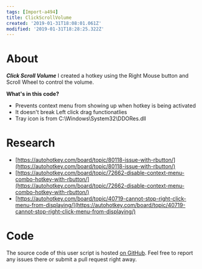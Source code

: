 ```yaml
---
tags: [Import-a494]
title: ClickScrollVolume
created: '2019-01-31T18:08:01.061Z'
modified: '2019-01-31T18:28:25.322Z'
---
```


# About
**_Click Scroll Volume_**  I created a hotkey using the Right Mouse button and Scroll Wheel to control the volume.

**What's in this code?**
- Prevents context menu from showing up when hotkey is being activated
- It doesn't break Left click drag functionatlies
- Tray icon is from C:\Windows\System32\DDORes.dll

# Research
- [https://autohotkey.com/board/topic/80118-issue-with-rbutton/](https://autohotkey.com/board/topic/80118-issue-with-rbutton/)
- [https://autohotkey.com/board/topic/72662-disable-context-menu-combo-hotkey-with-rbutton/](https://autohotkey.com/board/topic/72662-disable-context-menu-combo-hotkey-with-rbutton/)
- [https://autohotkey.com/board/topic/40719-cannot-stop-right-click-menu-from-displaying/](https://autohotkey.com/board/topic/40719-cannot-stop-right-click-menu-from-displaying/)

# Code
The source code of this user script is hosted [on GitHub](https://github.com/AzimsTech/MyAhkList). Feel free to report any issues there or submit a pull request right away.
